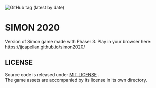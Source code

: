 ![GitHub tag (latest by date)](https://img.shields.io/github/tag-date/jjcapellan/simon2020.svg)
# SIMON 2020
Version of Simon game made with Phaser 3.
Play in your browser here: https://jjcapellan.github.io/simon2020/

## LICENSE
Source code is released under [MIT LICENSE](https://opensource.org/licenses/MIT) .  
The game assets are accompanied by its license in its own directory.
 
